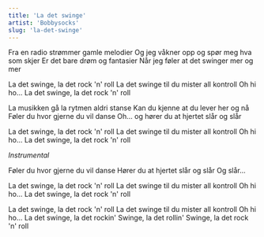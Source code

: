 ```yaml
---
title: 'La det swinge'
artist: 'Bobbysocks'
slug: 'la-det-swinge'
---
```


Fra en radio strømmer gamle melodier
Og jeg våkner opp og spør meg hva som skjer
Er det bare drøm og fantasier
Når jeg føler at det swinger mer og mer

La det swinge, la det rock 'n' roll
La det swinge til du mister all kontroll
Oh hi ho...
La det swinge, la det rock 'n' roll

La musikken gå la rytmen aldri stanse
Kan du kjenne at du lever her og nå
Føler du hvor gjerne du vil danse
Oh... og hører du at hjertet slår og slår

La det swinge, la det rock 'n' roll
La det swinge til du mister all kontroll
Oh hi ho...
La det swinge, la det rock 'n' roll

_Instrumental_

Føler du hvor gjerne du vil danse
Hører du at hjertet slår og slår
Og slår...

La det swinge, la det rock 'n' roll
La det swinge til du mister all kontroll
Oh hi ho...
La det swinge, la det rock 'n' roll

La det swinge, la det rock 'n' roll
La det swinge til du mister all kontroll
Oh hi ho...
La det swinge, la det rockin'
Swinge, la det rollin'
Swinge, la det rock 'n' roll
